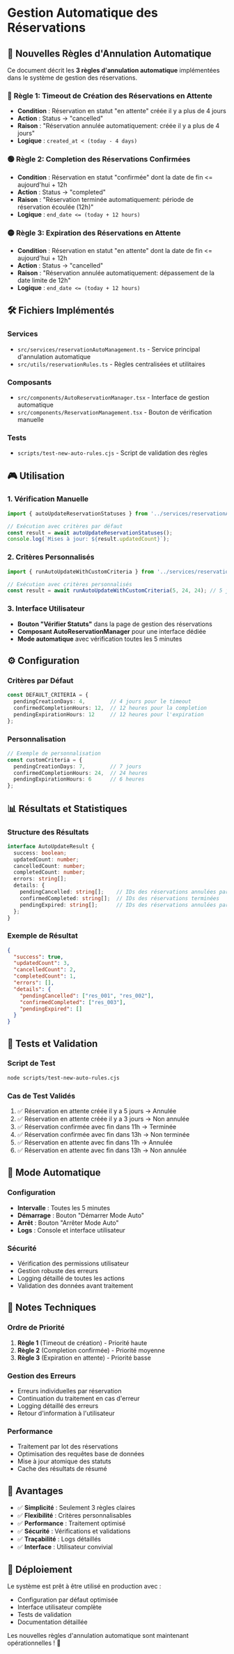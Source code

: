 # Gestion Automatique des Réservations

## 🎯 **Nouvelles Règles d'Annulation Automatique**

Ce document décrit les **3 règles d'annulation automatique** implémentées dans le système de gestion des réservations.

### 🔴 **Règle 1: Timeout de Création des Réservations en Attente**
- **Condition** : Réservation en statut "en attente" créée il y a plus de 4 jours
- **Action** : Status → "cancelled"
- **Raison** : "Réservation annulée automatiquement: créée il y a plus de 4 jours"
- **Logique** : `created_at < (today - 4 days)`

### 🟢 **Règle 2: Completion des Réservations Confirmées**
- **Condition** : Réservation en statut "confirmée" dont la date de fin <= aujourd'hui + 12h
- **Action** : Status → "completed"
- **Raison** : "Réservation terminée automatiquement: période de réservation écoulée (12h)"
- **Logique** : `end_date <= (today + 12 hours)`

### 🟡 **Règle 3: Expiration des Réservations en Attente**
- **Condition** : Réservation en statut "en attente" dont la date de fin <= aujourd'hui + 12h
- **Action** : Status → "cancelled"
- **Raison** : "Réservation annulée automatiquement: dépassement de la date limite de 12h"
- **Logique** : `end_date <= (today + 12 hours)`

## 🛠️ **Fichiers Implémentés**

### **Services**
- `src/services/reservationAutoManagement.ts` - Service principal d'annulation automatique
- `src/utils/reservationRules.ts` - Règles centralisées et utilitaires

### **Composants**
- `src/components/AutoReservationManager.tsx` - Interface de gestion automatique
- `src/components/ReservationManagement.tsx` - Bouton de vérification manuelle

### **Tests**
- `scripts/test-new-auto-rules.cjs` - Script de validation des règles

## 🎮 **Utilisation**

### **1. Vérification Manuelle**
```typescript
import { autoUpdateReservationStatuses } from '../services/reservationAutoManagement';

// Exécution avec critères par défaut
const result = await autoUpdateReservationStatuses();
console.log(`Mises à jour: ${result.updatedCount}`);
```

### **2. Critères Personnalisés**
```typescript
import { runAutoUpdateWithCustomCriteria } from '../services/reservationAutoManagement';

// Exécution avec critères personnalisés
const result = await runAutoUpdateWithCustomCriteria(5, 24, 24); // 5 jours, 24h, 24h
```

### **3. Interface Utilisateur**
- **Bouton "Vérifier Statuts"** dans la page de gestion des réservations
- **Composant AutoReservationManager** pour une interface dédiée
- **Mode automatique** avec vérification toutes les 5 minutes

## ⚙️ **Configuration**

### **Critères par Défaut**
```typescript
const DEFAULT_CRITERIA = {
  pendingCreationDays: 4,        // 4 jours pour le timeout
  confirmedCompletionHours: 12,  // 12 heures pour la completion
  pendingExpirationHours: 12     // 12 heures pour l'expiration
};
```

### **Personnalisation**
```typescript
// Exemple de personnalisation
const customCriteria = {
  pendingCreationDays: 7,        // 7 jours
  confirmedCompletionHours: 24,  // 24 heures
  pendingExpirationHours: 6      // 6 heures
};
```

## 📊 **Résultats et Statistiques**

### **Structure des Résultats**
```typescript
interface AutoUpdateResult {
  success: boolean;
  updatedCount: number;
  cancelledCount: number;
  completedCount: number;
  errors: string[];
  details: {
    pendingCancelled: string[];    // IDs des réservations annulées par timeout
    confirmedCompleted: string[];  // IDs des réservations terminées
    pendingExpired: string[];      // IDs des réservations annulées par expiration
  };
}
```

### **Exemple de Résultat**
```json
{
  "success": true,
  "updatedCount": 3,
  "cancelledCount": 2,
  "completedCount": 1,
  "errors": [],
  "details": {
    "pendingCancelled": ["res_001", "res_002"],
    "confirmedCompleted": ["res_003"],
    "pendingExpired": []
  }
}
```

## 🧪 **Tests et Validation**

### **Script de Test**
```bash
node scripts/test-new-auto-rules.cjs
```

### **Cas de Test Validés**
1. ✅ Réservation en attente créée il y a 5 jours → Annulée
2. ✅ Réservation en attente créée il y a 3 jours → Non annulée
3. ✅ Réservation confirmée avec fin dans 11h → Terminée
4. ✅ Réservation confirmée avec fin dans 13h → Non terminée
5. ✅ Réservation en attente avec fin dans 11h → Annulée
6. ✅ Réservation en attente avec fin dans 13h → Non annulée

## 🔄 **Mode Automatique**

### **Configuration**
- **Intervalle** : Toutes les 5 minutes
- **Démarrage** : Bouton "Démarrer Mode Auto"
- **Arrêt** : Bouton "Arrêter Mode Auto"
- **Logs** : Console et interface utilisateur

### **Sécurité**
- Vérification des permissions utilisateur
- Gestion robuste des erreurs
- Logging détaillé de toutes les actions
- Validation des données avant traitement

## 📝 **Notes Techniques**

### **Ordre de Priorité**
1. **Règle 1** (Timeout de création) - Priorité haute
2. **Règle 2** (Completion confirmée) - Priorité moyenne
3. **Règle 3** (Expiration en attente) - Priorité basse

### **Gestion des Erreurs**
- Erreurs individuelles par réservation
- Continuation du traitement en cas d'erreur
- Logging détaillé des erreurs
- Retour d'information à l'utilisateur

### **Performance**
- Traitement par lot des réservations
- Optimisation des requêtes base de données
- Mise à jour atomique des statuts
- Cache des résultats de résumé

## 🎉 **Avantages**

- ✅ **Simplicité** : Seulement 3 règles claires
- ✅ **Flexibilité** : Critères personnalisables
- ✅ **Performance** : Traitement optimisé
- ✅ **Sécurité** : Vérifications et validations
- ✅ **Traçabilité** : Logs détaillés
- ✅ **Interface** : Utilisateur convivial

## 🚀 **Déploiement**

Le système est prêt à être utilisé en production avec :
- Configuration par défaut optimisée
- Interface utilisateur complète
- Tests de validation
- Documentation détaillée

Les nouvelles règles d'annulation automatique sont maintenant opérationnelles ! 🎉
